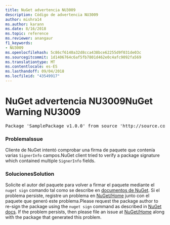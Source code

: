 ```yaml
---
title: NuGet advertencia NU3009
description: Código de advertencia NU3009
author: mishra14
ms.author: karann
ms.date: 8/16/2018
ms.topic: reference
ms.reviewer: anangaur
f1_keywords:
- NU3009
ms.openlocfilehash: 5c86cf6140a32d8cca438bce62255d9f031de03c
ms.sourcegitcommit: 1d1406764c6af5fb7801d462e0c4afc9092fa569
ms.translationtype: MT
ms.contentlocale: es-ES
ms.lasthandoff: 09/04/2018
ms.locfileid: "43549917"
---
```

# <a name="nuget-warning-nu3009"></a><span data-ttu-id="19a85-103">NuGet advertencia NU3009</span><span class="sxs-lookup"><span data-stu-id="19a85-103">NuGet Warning NU3009</span></span>

<pre>Package 'SamplePackage v1.0.0' from source 'http://source.com/index.json': The package signature file does not contain exactly one primary signature.</pre>

### <a name="issue"></a><span data-ttu-id="19a85-104">Problema</span><span class="sxs-lookup"><span data-stu-id="19a85-104">Issue</span></span>

<span data-ttu-id="19a85-105">Cliente de NuGet intentó comprobar una firma de paquete que contenía varias `SignerInfo` campos.</span><span class="sxs-lookup"><span data-stu-id="19a85-105">NuGet client tried to verify a package signature which contained multiple `SignerInfo` fields.</span></span>


### <a name="solution"></a><span data-ttu-id="19a85-106">Soluciones</span><span class="sxs-lookup"><span data-stu-id="19a85-106">Solution</span></span>

<span data-ttu-id="19a85-107">Solicite el autor del paquete para volver a firmar el paquete mediante el `nuget sign` comando tal como se describe en [documentos de NuGet](https://docs.microsoft.com/en-us/nuget/create-packages/sign-a-package). Si el problema persiste, registre un problema en [NuGet/Home](https://github.com/NuGet/Home/issues) junto con el paquete que generó este problema.</span><span class="sxs-lookup"><span data-stu-id="19a85-107">Please request the package author to re-sign the package using the `nuget sign` command as described in [NuGet docs](https://docs.microsoft.com/en-us/nuget/create-packages/sign-a-package). If the problem persists, then please file an issue at [NuGet/Home](https://github.com/NuGet/Home/issues) along with the package that generated this problem.</span></span>


